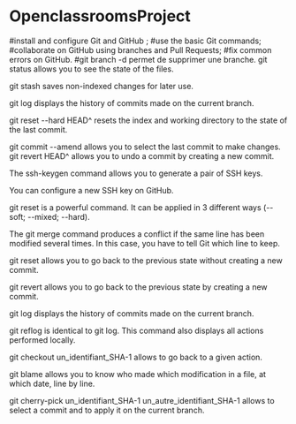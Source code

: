 # OpenclassroomsProject
#install and configure Git and GitHub ;
#use the basic Git commands;
#collaborate on GitHub using branches and Pull Requests;
#fix common errors on GitHub.
#git branch -d permet de supprimer une branche.
git status allows you to see the state of the files.

git stash saves non-indexed changes for later use. 

git log displays the history of commits made on the current branch.

git reset --hard HEAD^ resets the index and working directory to the state of the last commit.

git commit --amend allows you to select the last commit to make changes.
git revert HEAD^ allows you to undo a commit by creating a new commit.

The ssh-keygen command allows you to generate a pair of SSH keys.

You can configure a new SSH key on GitHub.



git reset is a powerful command. It can be applied in 3 different ways (--soft; --mixed; --hard).

The git merge command produces a conflict if the same line has been modified several times. In this case, you have to tell Git which line to keep.

git reset allows you to go back to the previous state without creating a new commit.

git revert allows you to go back to the previous state by creating a new commit.


git log displays the history of commits made on the current branch.

git reflog is identical to git log. This command also displays all actions performed locally.

git checkout un_identifiant_SHA-1 allows to go back to a given action.

git blame allows you to know who made which modification in a file, at which date, line by line.

git cherry-pick un_identifiant_SHA-1 un_autre_identifiant_SHA-1 allows to select a commit and to apply it on the current branch.


